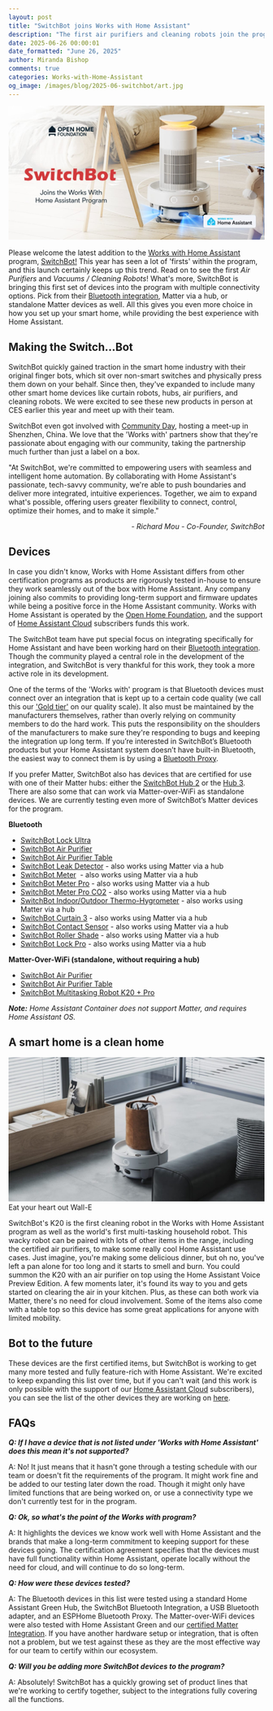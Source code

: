 ```yaml
---
layout: post
title: "SwitchBot joins Works with Home Assistant"
description: "The first air purifiers and cleaning robots join the program, with options for Matter and Bluetooth connectivity."
date: 2025-06-26 00:00:01
date_formatted: "June 26, 2025"
author: Miranda Bishop
comments: true
categories: Works-with-Home-Assistant
og_image: /images/blog/2025-06-switchbot/art.jpg
---
```


<img src='/images/blog/2025-06-switchbot/art.jpg' style='border: 0;box-shadow: none;' alt="SwitchBot Joins Works with Home Assistant">

Please welcome the latest addition to the [Works with Home Assistant](https://works-with.home-assistant.io/) program, [SwitchBot!](https://www.switch-bot.com/) This year has seen a lot of 'firsts' within the program, and this launch certainly keeps up this trend. Read on to see the first *Air Purifiers* and *Vacuums / Cleaning Robots*! What's more, SwitchBot is bringing this first set of devices into the program with multiple connectivity options. Pick from their [Bluetooth integration](/integrations/switchbot/), Matter via a hub, or standalone Matter devices as well. All this gives you even more choice in how you set up your smart home, while providing the best experience with Home Assistant.<!--more-->

## Making the Switch...Bot

SwitchBot quickly gained traction in the smart home industry with their original finger bots, which sit over non-smart switches and physically press them down on your behalf. Since then, they've expanded to include many other smart home devices like curtain robots, hubs, air purifiers, and cleaning robots. We were excited to see these new products in person at CES earlier this year and meet up with their team.

SwitchBot even got involved with [Community Day](/blog/2025/06/24/community-day-2025-wrap-up/), hosting a meet-up in Shenzhen, China. We love that the 'Works with' partners show that they're passionate about engaging with our community, taking the partnership much further than just a label on a box.

<div class="alert">
    <p>"At SwitchBot, we're committed to empowering users with seamless and intelligent home automation. By collaborating with Home Assistant's passionate, tech-savvy community, we're able to push boundaries and deliver more integrated, intuitive experiences. Together, we aim to expand what's possible, offering users greater flexibility to connect, control, optimize their homes, and to make it simple."</p>
<em style="text-align: right; display: block;">- Richard Mou - Co-Founder, SwitchBot</em>
</div>

## Devices

In case you didn't know, Works with Home Assistant differs from other certification programs as products are rigorously tested in-house to ensure they work seamlessly out of the box with Home Assistant. Any company joining also commits to providing long-term support and firmware updates while being a positive force in the Home Assistant community. Works with Home Assistant is operated by the [Open Home Foundation](https://www.openhomefoundation.org/), and the support of [Home Assistant Cloud](/cloud/) subscribers funds this work.

The SwitchBot team have put special focus on integrating specifically for Home Assistant and have been working hard on their [Bluetooth integration](/integrations/switchbot/). Though the community played a central role in the development of the integration, and SwitchBot is very thankful for this work, they took a more active role in its development.

One of the terms of the 'Works with' program is that Bluetooth devices must connect over an integration that is kept up to a certain code quality (we call this our ['Gold tier'](/docs/quality_scale/) on our quality scale). It also must be maintained by the manufacturers themselves, rather than overly relying on community members to do the hard work. This puts the responsibility on the shoulders of the manufacturers to make sure they're responding to bugs and keeping the integration up long term. If you’re interested in SwitchBot’s Bluetooth products but your Home Assistant system doesn’t have built-in Bluetooth, the easiest way to connect them is by using a [Bluetooth Proxy](/integrations/bluetooth/#remote-adapters-bluetooth-proxies).

If you prefer Matter, SwitchBot also has devices that are certified for use with one of their Matter hubs: either the [SwitchBot Hub 2](https://www.switch-bot.com/products/switchbot-hub-2) or the [Hub 3](https://www.switch-bot.com/products/switchbot-hub-3). There are also some that can work via Matter-over-WiFi as standalone devices. We are currently testing even more of SwitchBot’s Matter devices for the program.

**Bluetooth**
- [SwitchBot Lock Ultra](https://www.switch-bot.com/products/switchbot-lock-ultra)
- [SwitchBot Air Purifier](https://www.switch-bot.com/products/switchbot-air-purifier)
- [SwitchBot Air Purifier Table](https://www.switch-bot.com/products/switchbot-air-purifier-table)
- [SwitchBot Leak Detector](https://www.switch-bot.com/products/switchbot-water-leak-detector) - also works using Matter via a hub
- [SwitchBot Meter](https://www.switch-bot.com/products/switchbot-meter)  - also works using Matter via a hub 
- [SwitchBot Meter Pro](https://www.switch-bot.com/products/switchbot-meter-pro) - also works using Matter via a hub
- [SwitchBot Meter Pro CO2](https://www.switch-bot.com/products/switchbot-meter-pro-co2-monitor) - also works using Matter via a hub
- [SwitchBot Indoor/Outdoor Thermo-Hygrometer](https://www.switch-bot.com/products/switchbot-indoor-outdoor-thermo-hygrometer) - also works using Matter via a hub
- [SwitchBot Curtain 3](https://www.switch-bot.com/products/switchbot-curtain-3) - also works using Matter via a hub
- [SwitchBot Contact Sensor](https://www.switch-bot.com/products/contact-sensor) - also works using Matter via a hub
- [SwitchBot Roller Shade](https://www.switch-bot.com/products/switchbot-roller-shade) - also works using Matter via a hub
- [SwitchBot Lock Pro](https://www.switch-bot.com/products/switchbot-lock-pro) - also works using Matter via a hub

**Matter-Over-WiFi (standalone, without requiring a hub)**
- [SwitchBot Air Purifier](https://www.switch-bot.com/products/switchbot-air-purifier)
- [SwitchBot Air Purifier Table](https://www.switch-bot.com/products/switchbot-air-purifier-table)
- [SwitchBot Multitasking Robot K20 + Pro](https://www.switch-bot.com/products/switchbot-multitasking-household-robot-k20-pro)

***Note:*** *Home Assistant Container does not support Matter, and requires Home Assistant OS.*

## A smart home is a clean home

<p class='img'><img src='/images/blog/2025-06-switchbot/vacuum.jpg' style='border: 0;box-shadow: none;' alt="SwitchBot's cleaning robot with an air purifier">Eat your heart out Wall-E</p>

SwitchBot's K20 is the first cleaning robot in the Works with Home Assistant program as well as the world's first multi-tasking household robot. This wacky robot can be paired with lots of other items in the range, including the certified air purifiers, to make some really cool Home Assistant use cases. Just imagine, you're making some delicious dinner, but oh no, you've left a pan alone for too long and it starts to smell and burn. You could summon the K20 with an air purifier on top using the Home Assistant Voice Preview Edition. A few moments later, it's found its way to you and gets started on clearing the air in your kitchen. Plus, as these can both work via Matter, there's no need for cloud involvement. Some of the items also come with a table top so this device has some great applications for anyone with limited mobility.

## Bot to the future

These devices are the first certified items, but SwitchBot is working to get many more tested and fully feature-rich with Home Assistant. We're excited to keep expanding this list over time, but if you can't wait (and this work is only possible with the support of our [Home Assistant Cloud](/cloud/) subscribers), you can see the list of the other devices they are working on [here](https://www.switch-bot.com/pages/home-assistant).

## FAQs

***Q: If I have a device that is not listed under 'Works with Home Assistant' does this mean it's not supported?***

A: No! It just means that it hasn't gone through a testing schedule with our team or doesn't fit the requirements of the program. It might work fine and be added to our testing later down the road. Though it might only have limited functions that are being worked on, or use a connectivity type we don't currently test for in the program.

***Q: Ok, so what's the point of the Works with program?***

A: It highlights the devices we know work well with Home Assistant and the brands that make a long-term commitment to keeping support for these devices going. The certification agreement specifies that the devices must have full functionality within Home Assistant, operate locally without the need for cloud, and will continue to do so long-term.

***Q: How were these devices tested?***

A:  The Bluetooth devices in this list were tested using a standard Home Assistant Green Hub, the SwitchBot Bluetooth Integration, a USB Bluetooth adapter, and an ESPHome Bluetooth Proxy. The Matter-over-WiFi devices were also tested with Home Assistant Green and our [certified Matter Integration](/integrations/matter/). If you have another hardware setup or integration, that is often not a problem, but we test against these as they are the most effective way for our team to certify within our ecosystem.

***Q: Will you be adding more SwitchBot devices to the program?***

A: Absolutely! SwitchBot has a quickly growing set of product lines that we're working to certify together, subject to the integrations fully covering all the functions.
